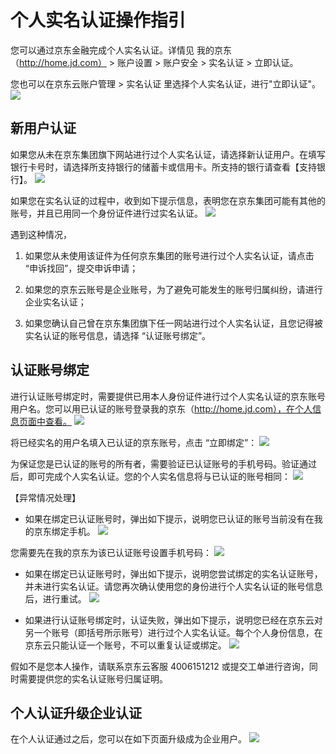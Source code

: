 # 个人实名认证操作指引
您可以通过京东金融完成个人实名认证。详情见 我的京东（http://home.jd.com） > 账户设置 > 账户安全 > 实名认证 > 立即认证。

您也可以在京东云账户管理 > 实名认证 里选择个人实名认证，进行"立即认证"。
![](../../../image/User/Real%20name%20verification/%E4%B8%AA%E4%BA%BA%E8%AE%A4%E8%AF%81-%E7%AB%8B%E5%8D%B3%E8%AE%A4%E8%AF%81.png)

## 新用户认证

如果您从未在京东集团旗下网站进行过个人实名认证，请选择新认证用户。在填写银行卡号时，请选择所支持银行的储蓄卡或信用卡。所支持的银行请查看【支持银行】。
![](../../../image/User/Real%20name%20verification/%E4%B8%AA%E4%BA%BA%E8%AE%A4%E8%AF%81-%E6%96%B0%E7%94%A8%E6%88%B7%E8%AE%A4%E8%AF%81.png)


如果您在实名认证的过程中，收到如下提示信息，表明您在京东集团可能有其他的账号，并且已用同一个身份证件进行过实名认证。
![](../../../image/User/Real%20name%20verification/%E4%B8%AA%E4%BA%BA%E8%AE%A4%E8%AF%81-%E5%AE%9E%E5%90%8D%E8%BA%AB%E4%BB%BD%E5%B7%B2%E8%A2%AB%E5%8D%A0%E7%94%A8.png)

遇到这种情况，

 1. 如果您从未使用该证件为任何京东集团的账号进行过个人实名认证，请点击 “申诉找回”，提交申诉申请；
    
 2. 如果您的京东云账号是企业账号，为了避免可能发生的账号归属纠纷，请进行企业实名认证；

 3. 如果您确认自己曾在京东集团旗下任一网站进行过个人实名认证，且您记得被实名认证的账号信息，请选择 “认证账号绑定”。

## 认证账号绑定
进行认证账号绑定时，需要提供已用本人身份证件进行过个人实名认证的京东账号用户名。您可以用已认证的账号登录我的京东（http://home.jd.com），在个人信息页面中查看。
![](../../../image/User/Real%20name%20verification/%E4%B8%AA%E4%BA%BA%E8%AE%A4%E8%AF%81-%E8%AE%A4%E8%AF%81%E8%B4%A6%E5%8F%B7%E7%BB%91%E5%AE%9A1.png)


将已经实名的用户名填入已认证的京东账号，点击 “立即绑定”：
![](../../../image/User/Real%20name%20verification/%E4%B8%AA%E4%BA%BA%E8%AE%A4%E8%AF%81-%E8%AE%A4%E8%AF%81%E8%B4%A6%E5%8F%B7%E7%BB%91%E5%AE%9A2.png)

为保证您是已认证的账号的所有者，需要验证已认证账号的手机号码。验证通过后，即可完成个人实名认证。您的个人实名信息将与已认证的账号相同：
![](../../../image/User/Real%20name%20verification/%E4%B8%AA%E4%BA%BA%E8%AE%A4%E8%AF%81-%E8%AE%A4%E8%AF%81%E8%B4%A6%E5%8F%B7%E7%BB%91%E5%AE%9A3.png)


【异常情况处理】
 - 如果在绑定已认证账号时，弹出如下提示，说明您已认证的账号当前没有在我的京东绑定手机。
![](../../../image/User/Real%20name%20verification/%E4%B8%AA%E4%BA%BA%E8%AE%A4%E8%AF%81-%E8%AE%A4%E8%AF%81%E8%B4%A6%E5%8F%B7%E7%BB%91%E5%AE%9A-%E5%BC%82%E5%B8%B8%E6%83%85%E5%86%B51.png)


您需要先在我的京东为该已认证账号设置手机号码：
![](../../../image/User/Real%20name%20verification/%E4%B8%AA%E4%BA%BA%E8%AE%A4%E8%AF%81-%E8%AE%A4%E8%AF%81%E8%B4%A6%E5%8F%B7%E7%BB%91%E5%AE%9A-%E5%BC%82%E5%B8%B8%E6%83%85%E5%86%B52.png)


 - 如果在绑定已认证账号时，弹出如下提示，说明您尝试绑定的实名认证账号，并未进行实名认证。请您再次确认使用您的身份进行个人实名认证的账号信息后，进行重试。
![](../../../image/User/Real%20name%20verification/%E4%B8%AA%E4%BA%BA%E8%AE%A4%E8%AF%81-%E8%AE%A4%E8%AF%81%E8%B4%A6%E5%8F%B7%E7%BB%91%E5%AE%9A-%E5%BC%82%E5%B8%B8%E6%83%85%E5%86%B53.png)


 - 如果进行认证账号绑定时，认证失败，弹出如下提示，说明您已经在京东云对另一个账号（即括号所示账号）进行过个人实名认证。每个个人身份信息，在京东云只能认证一个账号，不可以重复认证或绑定。
![](../../../image/User/Real%20name%20verification/%E4%B8%AA%E4%BA%BA%E8%AE%A4%E8%AF%81-%E8%AE%A4%E8%AF%81%E8%B4%A6%E5%8F%B7%E7%BB%91%E5%AE%9A-%E5%BC%82%E5%B8%B8%E6%83%85%E5%86%B54.png)

假如不是您本人操作，请联系京东云客服 4006151212 或提交工单进行咨询，同时需要提供您的实名认证账号归属证明。

## 个人认证升级企业认证
在个人认证通过之后，您可以在如下页面升级成为企业用户。
![](../../../image/User/Real%20name%20verification/%E4%B8%AA%E4%BA%BA%E8%AE%A4%E8%AF%81%E5%8D%87%E7%BA%A7%E4%BC%81%E4%B8%9A%E8%AE%A4%E8%AF%81.jpg)

